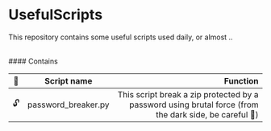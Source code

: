 # UsefulScripts
This repository contains some useful scripts used daily, or almost ..

<br>
#### Contains

|        📌         | Script name        | Function      |
|------------------ |:------------------:|--------------:|
| 🔓                | password_breaker.py| This script break a zip protected by a password using brutal force (from the dark side, be careful 👀)|
